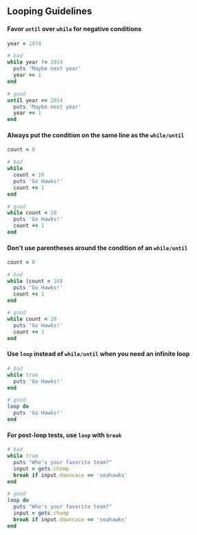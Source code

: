 ## Looping Guidelines


#### Favor `until` over `while` for negative conditions

```ruby
year = 1974

# bad
while year != 2014
  puts 'Maybe next year'
  year += 1
end

# good
until year == 2014
  puts 'Maybe next year'
  year += 1
end
```


#### Always put the condition on the same line as the `while/until`

```ruby
count = 0

# bad
while
  count < 10
  puts 'Go Hawks!'
  count += 1
end

# good
while count < 10
  puts 'Go Hawks!'
  count += 1
end
```


#### Don't use parentheses around the condition of an `while/until`

```ruby
count = 0

# bad
while (count < 10)
  puts 'Go Hawks!'
  count += 1
end

# good
while count < 10
  puts 'Go Hawks!'
  count += 1
end
```


#### Use `loop` instead of `while/until` when you need an infinite loop

```ruby
# bad
while true
  puts 'Go Hawks!'
end

# good
loop do
  puts 'Go Hawks!'
end
```


#### For post-loop tests, use `loop` with `break`

```ruby
# bad
while true
  puts "Who's your favorite team?"
  input = gets.chomp
  break if input.downcase == 'seahawks'
end

# good
loop do
  puts "Who's your favorite team?"
  input = gets.chomp
  break if input.downcase == 'seahawks'
end
```
